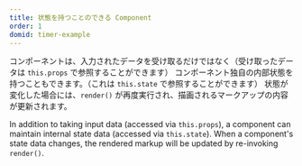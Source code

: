 ```yaml
---
title: 状態を持つことのできる Component
order: 1
domid: timer-example
---
```


コンポーネントは、入力されたデータを受け取るだけではなく（受け取ったデータは `this.props` で参照することができます）
コンポーネント独自の内部状態を持つこともできます。（これは `this.state` で参照することができます）
状態が変化した場合には、`render()` が再度実行され、描画されるマークアップの内容が更新されます。

In addition to taking input data (accessed via `this.props`), 
a component can maintain internal state data (accessed via `this.state`). 
When a component's state data changes, 
the rendered markup will be updated by re-invoking `render()`.
